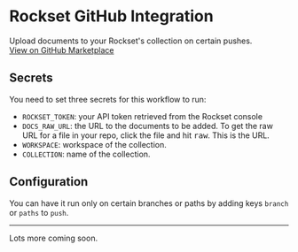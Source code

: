 # Rockset GitHub Integration

Upload documents to your Rockset's collection on certain pushes. \
[View on GitHub Marketplace](https://github.com/marketplace/rockset)

## Secrets
You need to set three secrets for this workflow to run:
* `ROCKSET_TOKEN`: your API token retrieved from the Rockset console
* `DOCS_RAW_URL`: the URL to the documents to be added. To get the raw URL for a file in your repo, click the file and hit <kbd>raw</kbd>. This is the URL.
* `WORKSPACE`: workspace of the collection.
* `COLLECTION`: name of the collection.

## Configuration
You can have it run only on certain branches or paths by adding keys `branch` or `paths` to `push`.

***

Lots more coming soon.
